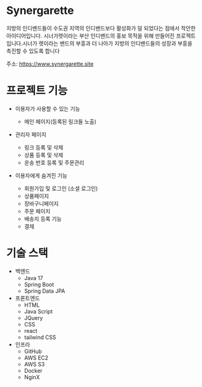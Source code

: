 # Synergarette
지방의 인디밴드들이 수도권 지역의 인디밴드보다 활성화가 덜 
되었다는 점에서 착안한 아이디어입니다. 시너가렛이라는 부산 
인디밴드의 홍보 목적을 위해 만들어진 프로젝트입니다.시너가
렛이라는 밴드의 부흥과 더 나아가 지방의 인디밴드들의 성장과 
부흥을 촉진할 수 있도록 합니다

주소: https://www.synergarette.site

# 프로젝트 기능
- 이용자가 사용할 수 있는 기능
  - 메인 페이지(등록된 링크들 노출)

- 관리자 페이지
  - 링크 등록 및 삭제
  - 상품 등록 및 삭제
  - 운송 번호 등록 및 주문관리
 
- 이용자에게 숨겨진 기능
  - 회원가입 및 로그인 (소셜 로그인)
  - 상품페이지
  - 장바구니페이지
  - 주문 페이지
  - 배송지 등록 기능
  - 결제


# 기술 스택
- 백엔드
  - Java 17
  - Spring Boot
  - Spring Data JPA
- 프론트엔드
  - HTML
  - Java Script
  - JQuery
  - CSS
  - react
  - tailwind CSS
- 인프라
  - GitHub
  - AWS EC2
  - AWS S3
  - Docker
  - NginX
